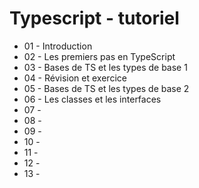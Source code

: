# Typescript - tutoriel

- 01 - Introduction
- 02 - Les premiers pas en TypeScript
- 03 - Bases de TS et les types de base 1
- 04 - Révision et exercice
- 05 - Bases de TS et les types de base 2
- 06 - Les classes et les interfaces
- 07 -
- 08 -
- 09 -
- 10 -
- 11 -
- 12 -
- 13 -
